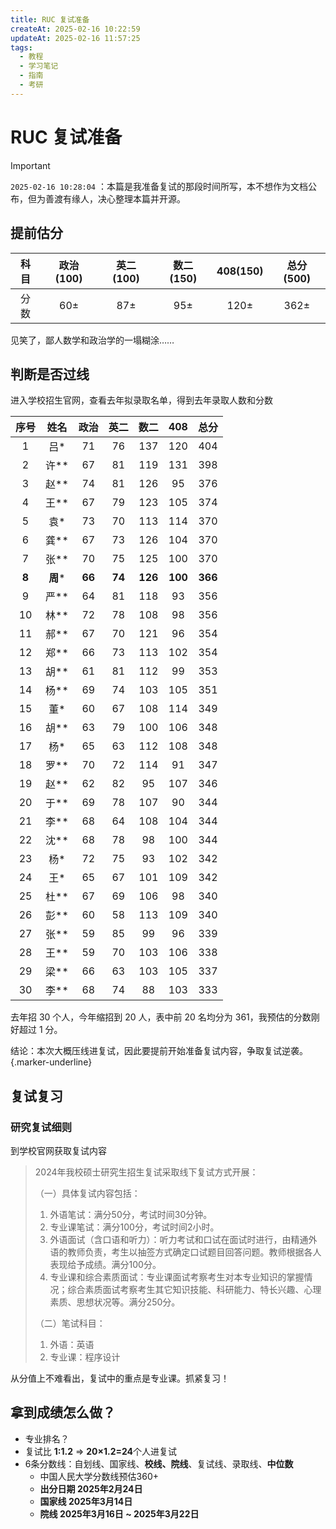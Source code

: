 ```yaml
---
title: RUC 复试准备
createAt: 2025-02-16 10:22:59
updateAt: 2025-02-16 11:57:25
tags:
  - 教程
  - 学习笔记
  - 指南
  - 考研
---
```


# RUC 复试准备

> [!important]
> `2025-02-16 10:28:04` ：本篇是我准备复试的那段时间所写，本不想作为文档公布，但为善渡有缘人，决心整理本篇并开源。

## 提前估分

| 科目  | 政治(100) | 英二(100) | 数二(150) | 408(150) | 总分(500) |
| :-: | :-----: | :-----: | :-----: | :------: | :-----: |
| 分数  |   60±   |   87±   |   95±   |   120±   |  362±   |

见笑了，鄙人数学和政治学的一塌糊涂……

## 判断是否过线

进入学校招生官网，查看去年拟录取名单，得到去年录取人数和分数

|  序号   |   姓名   |   政治   |   英二   |   数二    |   408   |   总分    |
| :---: | :----: | :----: | :----: | :-----: | :-----: | :-----: |
|   1   |   吕*   |   71   |   76   |   137   |   120   |   404   |
|   2   |  许**   |   67   |   81   |   119   |   131   |   398   |
|   3   |  赵**   |   74   |   81   |   126   |   95    |   376   |
|   4   |  王**   |   67   |   79   |   123   |   105   |   374   |
|   5   |   袁*   |   73   |   70   |   113   |   114   |   370   |
|   6   |  龚**   |   67   |   73   |   126   |   104   |   370   |
|   7   |  张**   |   70   |   75   |   125   |   100   |   370   |
| **8** | **周*** | **66** | **74** | **126** | **100** | **366** |
|   9   |  严**   |   64   |   81   |   118   |   93    |   356   |
|  10   |  林**   |   72   |   78   |   108   |   98    |   356   |
|  11   |  郝**   |   67   |   70   |   121   |   96    |   354   |
|  12   |  郑**   |   66   |   73   |   113   |   102   |   354   |
|  13   |  胡**   |   61   |   81   |   112   |   99    |   353   |
|  14   |  杨**   |   69   |   74   |   103   |   105   |   351   |
|  15   |   董*   |   60   |   67   |   108   |   114   |   349   |
|  16   |  胡**   |   63   |   79   |   100   |   106   |   348   |
|  17   |   杨*   |   65   |   63   |   112   |   108   |   348   |
|  18   |  罗**   |   70   |   72   |   114   |   91    |   347   |
|  19   |  赵**   |   62   |   82   |   95    |   107   |   346   |
|  20   |  于**   |   69   |   78   |   107   |   90    |   344   |
|  21   |  李**   |   68   |   64   |   108   |   104   |   344   |
|  22   |  沈**   |   68   |   78   |   98    |   100   |   344   |
|  23   |   杨*   |   72   |   75   |   93    |   102   |   342   |
|  24   |   王*   |   65   |   67   |   101   |   109   |   342   |
|  25   |  杜**   |   67   |   69   |   106   |   98    |   340   |
|  26   |  彭**   |   60   |   58   |   113   |   109   |   340   |
|  27   |  张**   |   59   |   85   |   99    |   96    |   339   |
|  28   |  王**   |   59   |   70   |   103   |   106   |   338   |
|  29   |  梁**   |   66   |   63   |   103   |   105   |   337   |
|  30   |  李**   |   68   |   74   |   88    |   103   |   333   |

去年招 30 个人，今年缩招到 20 人，表中前 20 名均分为 361，我预估的分数刚好超过 1 分。

结论：本次大概压线进复试，因此要提前开始准备复试内容，争取复试逆袭。{.marker-underline}

## 复试复习

### 研究复试细则

到学校官网获取复试内容

<Linkcard url="http://zhzl.ruc.edu.cn/zsxx/zsjz/d475a3b7796e4ed09d100d16ab18ab49.htm" title="中国人民大学智慧治理学院" description="2024年电子信息专业学位硕士研究生招生考试复试录取工作方案" logo="https://th.bing.com/th?id=OSK.f6b951620e686552170c508805ec7be1&w=102&h=102&c=7&o=6&dpr=1.5&pid=SANGAM" />

> 2024年我校硕士研究生招生复试采取线下复试方式开展：
> 
> （一）具体复试内容包括：
> 
> 1. 外语笔试：满分50分，考试时间30分钟。
> 2. 专业课笔试：满分100分，考试时间2小时。
> 3. 外语面试（含口语和听力）：听力考试和口试在面试时进行，由精通外语的教师负责，考生以抽签方式确定口试题目回答问题。教师根据各人表现给予成绩。满分100分。
> 4. 专业课和综合素质面试：专业课面试考察考生对本专业知识的掌握情况；综合素质面试考察考生其它知识技能、科研能力、特长兴趣、心理素质、思想状况等。满分250分。 
>  
> （二）笔试科目：
> 
> 1. 外语：英语
> 2. 专业课：程序设计

从分值上不难看出，复试中的重点是专业课。抓紧复习！

## 拿到成绩怎么做？

- 专业排名？
- 复试比 **1:1.2** ⇒ **20×1.2=24**个人进复试
- 6条分数线：自划线、国家线、**校线、院线**、复试线、录取线、**中位数**
    - 中国人民大学分数线预估360+
    - **出分日期 2025年2月24日**
    - **国家线 2025年3月14日**
    - **院线 2025年3月16日 ~ 2025年3月22日**